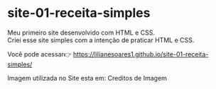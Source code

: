 # site-01-receita-simples

Meu primeiro site desenvolvido com HTML e CSS.  
Criei esse site simples com a intenção de praticar HTML e CSS.  

Você pode acessar👉 https://lilianesoares1.github.io/site-01-receita-simples/

Imagem utilizada no Site esta em: Creditos de Imagem


